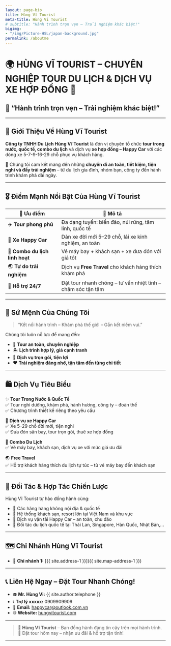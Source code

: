 ```yaml
---
layout: page-bio
title: Hùng Vĩ Tourist
meta-title: Hùng Vĩ Tourist
# subtitle: "Hành trình trọn vẹn – Trải nghiệm khác biệt!"
bigimg:
- "/img/Picture-HSL/japan-background.jpg"
permalink: /aboutme
---
```

# 🌍 **HÙNG VĨ TOURIST** – CHUYÊN NGHIỆP TOUR DU LỊCH & DỊCH VỤ XE HỢP ĐỒNG 🚐

## 🌟 **“Hành trình trọn vẹn – Trải nghiệm khác biệt!”**

---

## 🏢 **Giới Thiệu Về Hùng Vĩ Tourist**

**Công ty TNHH Du Lịch Hùng Vĩ Tourist** là đơn vị chuyên tổ chức **tour trong nước, quốc tế, combo du lịch** và dịch vụ **xe hợp đồng – Happy Car** với các dòng xe 5-7-9-16-29 chỗ phục vụ khách hàng.  

🎯 Chúng tôi cam kết mang đến những **chuyến đi an toàn, tiết kiệm, tiện nghi và đầy trải nghiệm** – từ du lịch gia đình, nhóm bạn, công ty đến hành trình khám phá dài ngày.

---

## 🎖️ **Điểm Mạnh Nổi Bật Của Hùng Vĩ Tourist**

| 🌈 Ưu điểm | 💬 Mô tả |
|-----------|----------|
| ✈️ **Tour phong phú** | Đa dạng tuyến: biển đảo, núi rừng, tâm linh, quốc tế |
| 🚐 **Xe Happy Car** | Dàn xe đời mới 5–29 chỗ, lái xe kinh nghiệm, an toàn |
| 💼 **Combo du lịch linh hoạt** | Vé máy bay + khách sạn + xe đưa đón với giá tốt |
| 🌏 **Tự do trải nghiệm** | Dịch vụ **Free Travel** cho khách hàng thích khám phá |
| 💯 **Hỗ trợ 24/7** | Đặt tour nhanh chóng – tư vấn nhiệt tình – chăm sóc tận tâm |

---

## 🧭 **Sứ Mệnh Của Chúng Tôi**

> “Kết nối hành trình – Khám phá thế giới – Gắn kết niềm vui.”

Chúng tôi luôn nỗ lực để mang đến:
- 🛫 **Tour an toàn, chuyên nghiệp**  
- 🏝️ **Lịch trình hợp lý, giá cạnh tranh**  
- 💼 **Dịch vụ trọn gói, tiện lợi**  
- ❤️ **Trải nghiệm đáng nhớ, tận tâm đến từng chi tiết**  

---

## 🛍️ **Dịch Vụ Tiêu Biểu**

✨ **Tour Trong Nước & Quốc Tế**  
✅ Tour nghỉ dưỡng, khám phá, hành hương, công ty – đoàn thể  
✅ Chương trình thiết kế riêng theo yêu cầu  

🚐 **Dịch vụ xe Happy Car**  
✅ Xe 5–29 chỗ đời mới, tiện nghi  
✅ Đưa đón sân bay, tour trọn gói, thuê xe hợp đồng  

🎯 **Combo Du Lịch**  
✅ Vé máy bay, khách sạn, dịch vụ xe với mức giá ưu đãi  

🌏 **Free Travel**  
✅ Hỗ trợ khách hàng thích du lịch tự túc – từ vé máy bay đến khách sạn  

---

## 🔗 **Đối Tác & Hợp Tác Chiến Lược**

Hùng Vĩ Tourist tự hào đồng hành cùng:  
- 🛫 Các hãng hàng không nội địa & quốc tế  
- 🏨 Hệ thống khách sạn, resort lớn tại Việt Nam và khu vực  
- 🚐 Dịch vụ vận tải Happy Car – an toàn, chu đáo  
- 🤝 Đối tác du lịch quốc tế tại Thái Lan, Singapore, Hàn Quốc, Nhật Bản,...  

---

## 🗺️ **Chi Nhánh Hùng Vĩ Tourist**

- 📍 **Chi nhánh 1:** [{{ site.address-1 }}]({{ site.map-address-1 }})  

---

## 📞 **Liên Hệ Ngay – Đặt Tour Nhanh Chóng!**

- ☎️ **Mr. Hùng Vỉ:** {{ site.author.telephone }}  
- 📞 **Trợ lý xxxxx:** 0909909909  
- 📧 **Email:** happycar@outlook.com.vn  
- 🌐 **Website:** [hungvitourist.com](https://hungvitourist.com)  

---

> 🌟 **Hùng Vĩ Tourist** – Bạn đồng hành đáng tin cậy trên mọi hành trình.  
> 🚐 Đặt tour hôm nay – nhận ưu đãi & hỗ trợ tận tình!  

---
